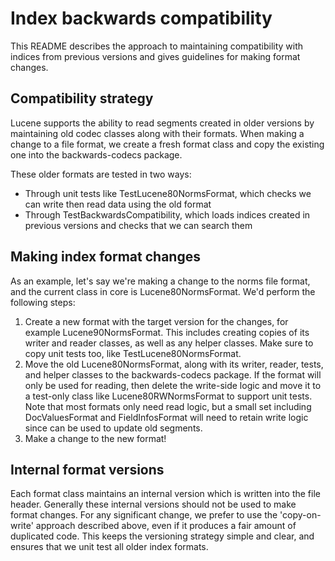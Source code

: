 # Index backwards compatibility

This README describes the approach to maintaining compatibility with indices
from previous versions and gives guidelines for making format changes.

## Compatibility strategy

Lucene supports the ability to read segments created in older versions by
maintaining old codec classes along with their formats. When making a change
to a file format, we create a fresh format class and copy the existing one
into the backwards-codecs package.

These older formats are tested in two ways:
* Through unit tests like TestLucene80NormsFormat, which checks we can write
then read data using the old format
* Through TestBackwardsCompatibility, which loads indices created in previous
versions and checks that we can search them

## Making index format changes

As an example, let's say we're making a change to the norms file format, and
the current class in core is Lucene80NormsFormat. We'd perform the following
steps:

1. Create a new format with the target version for the changes, for example
Lucene90NormsFormat. This includes creating copies of its writer and reader
classes, as well as any helper classes. Make sure to copy unit tests too, like
TestLucene80NormsFormat.
2. Move the old Lucene80NormsFormat, along with its writer, reader, tests, and
helper classes to the backwards-codecs package. If the format will only be
used for reading, then delete the write-side logic and move it to a test-only
class like Lucene80RWNormsFormat to support unit tests. Note that most formats
only need read logic, but a small set including DocValuesFormat and
FieldInfosFormat will need to retain write logic since can be used to update
old segments.
3. Make a change to the new format!

## Internal format versions

Each format class maintains an internal version which is written into the
file header. Generally these internal versions should not be used to make
format changes. For any significant change, we prefer to use the
'copy-on-write' approach described above, even if it produces a fair amount of
duplicated code. This keeps the versioning strategy simple and clear, and
ensures that we unit test all older index formats.
